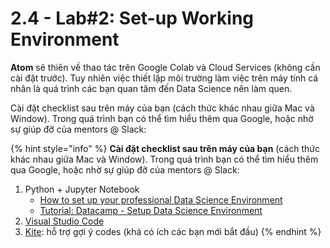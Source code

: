 # 2.4 - Lab\#2: Set-up Working Environment

**Atom** sẽ thiên về thao tác trên Google Colab và Cloud Services \(không cần cài đặt trước\). Tuy nhiên việc thiết lập môi trường làm việc trên máy tính cá nhân là quá trình các bạn quan tâm đến Data Science nên làm quen.

Cài đặt checklist sau trên máy của bạn \(cách thức khác nhau giữa Mac và Window\). Trong quá trình bạn có thể tìm hiểu thêm qua Google, hoặc nhờ sự giúp đỡ của mentors @ Slack:

{% hint style="info" %}
**Cài đặt checklist sau trên máy của bạn** \(cách thức khác nhau giữa Mac và Window\). Trong quá trình bạn có thể tìm hiểu thêm qua Google, hoặc nhờ sự giúp đỡ của mentors @ Slack:

1. Python + Jupyter Notebook
   * [How to set up your professional Data Science Environment](https://medium.com/learn-love-code/how-to-set-up-your-professional-data-science-environment-6df74eb06aa4)
   * [Tutorial: Datacamp - Setup Data Science Environment](https://www.datacamp.com/community/tutorials/setup-data-science-environment)
2. [Visual Studio Code](https://code.visualstudio.com/)
3. [Kite](https://www.kite.com/): hỗ trợ gợi ý codes \(khá có ích các bạn mới bắt đầu\)
{% endhint %}


